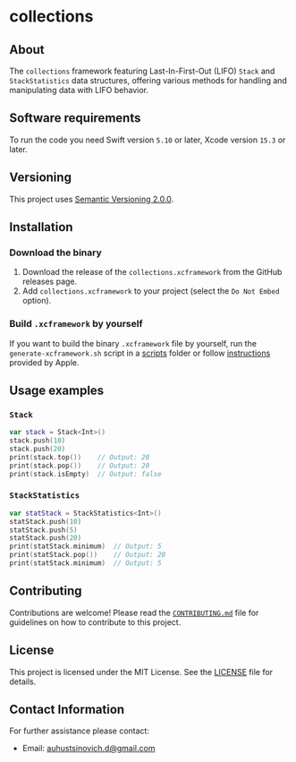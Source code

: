 # collections

## About 

The `collections` framework featuring Last-In-First-Out (LIFO) `Stack` and `StackStatistics` data structures, offering various methods for handling and manipulating data with LIFO behavior.

## Software requirements

To run the code you need Swift version `5.10` or later, Xcode version `15.3` or later.

## Versioning

This project uses [Semantic Versioning 2.0.0](https://semver.org/).

## Installation

### Download the binary

1. Download the release of the `collections.xcframework` from the GitHub releases page.
1. Add `collections.xcframework` to your project (select the `Do Not Embed` option).

### Build `.xcframework` by yourself

If you want to build the binary `.xcframework` file by yourself, run the `generate-xcframework.sh` script in a [scripts](./scripts/) folder or follow [instructions](https://developer.apple.com/documentation/xcode/creating-a-multi-platform-binary-framework-bundle#Create-archives-for-frameworks-or-libraries) provided by Apple.

## Usage examples

### `Stack`

```swift
var stack = Stack<Int>()
stack.push(10)
stack.push(20)
print(stack.top())    // Output: 20
print(stack.pop())    // Output: 20
print(stack.isEmpty)  // Output: false
```

### `StackStatistics`

```swift
var statStack = StackStatistics<Int>()
statStack.push(10)
statStack.push(5)
statStack.push(20)
print(statStack.minimum)  // Output: 5
print(statStack.pop())    // Output: 20
print(statStack.minimum)  // Output: 5
```
## Contributing

Contributions are welcome! Please read the [`CONTRIBUTING.md`](./CONTRIBUTING.md) file for guidelines on how to contribute to this project.

## License

This project is licensed under the MIT License. See the [LICENSE](LICENSE) file for details.

## Contact Information

For further assistance please contact:

- Email: auhustsinovich.d@gmail.com
